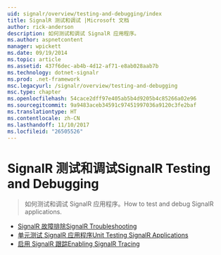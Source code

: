 ```yaml
---
uid: signalr/overview/testing-and-debugging/index
title: SignalR 测试和调试 |Microsoft 文档
author: rick-anderson
description: 如何测试和调试 SignalR 应用程序。
ms.author: aspnetcontent
manager: wpickett
ms.date: 09/19/2014
ms.topic: article
ms.assetid: 437f6dec-ab4b-4d12-af71-e8ab028aab7b
ms.technology: dotnet-signalr
ms.prod: .net-framework
msc.legacyurl: /signalr/overview/testing-and-debugging
msc.type: chapter
ms.openlocfilehash: 54cace2dff97e405ab5b4d9205b4c85266a02e96
ms.sourcegitcommit: 9a9483aceb34591c97451997036a9120c3fe2baf
ms.translationtype: HT
ms.contentlocale: zh-CN
ms.lasthandoff: 11/10/2017
ms.locfileid: "26505526"
---
```

<a name="signalr-testing-and-debugging"></a><span data-ttu-id="2f0ee-103">SignalR 测试和调试</span><span class="sxs-lookup"><span data-stu-id="2f0ee-103">SignalR Testing and Debugging</span></span>
====================
> <span data-ttu-id="2f0ee-104">如何测试和调试 SignalR 应用程序。</span><span class="sxs-lookup"><span data-stu-id="2f0ee-104">How to test and debug SignalR applications.</span></span>


- [<span data-ttu-id="2f0ee-105">SignalR 故障排除</span><span class="sxs-lookup"><span data-stu-id="2f0ee-105">SignalR Troubleshooting</span></span>](troubleshooting.md)
- [<span data-ttu-id="2f0ee-106">单元测试 SignalR 应用程序</span><span class="sxs-lookup"><span data-stu-id="2f0ee-106">Unit Testing SignalR Applications</span></span>](unit-testing-signalr-applications.md)
- [<span data-ttu-id="2f0ee-107">启用 SignalR 跟踪</span><span class="sxs-lookup"><span data-stu-id="2f0ee-107">Enabling SignalR Tracing</span></span>](enabling-signalr-tracing.md)
